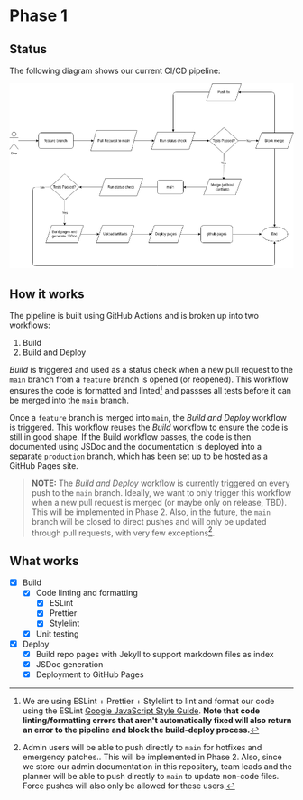 # Phase 1

## Status

The following diagram shows our current CI/CD pipeline:

![CI/CD Diagram](./phase1.drawio.png)

## How it works

The pipeline is built using GitHub Actions and is broken up into two workflows:

1. Build
2. Build and Deploy

_Build_ is triggered and used as a status check when a new pull request to the
`main` branch from a `feature` branch is opened (or reopened). This workflow
ensures the code is formatted and linted[^1] and passses all tests before it can
be merged into the `main` branch.

Once a `feature` branch is merged into `main`, the _Build and Deploy_ workflow
is triggered. This workflow reuses the _Build_ workflow to ensure the code is
still in good shape. If the Build workflow passes, the code is then documented
using JSDoc and the documentation is deployed into a separate `production`
branch, which has been set up to be hosted as a GitHub Pages site.

> **NOTE:** The _Build and Deploy_ workflow is currently triggered on every push
> to the `main` branch. Ideally, we want to only trigger this workflow when
> a new pull request is merged (or maybe only on release, TBD). This will be
> implemented in Phase 2. Also, in the future, the `main` branch will be closed
> to direct pushes and will only be updated through pull requests, with very few
> exceptions[^2].

## What works

- [x] Build
  - [x] Code linting and formatting
    - [x] ESLint
    - [x] Prettier
    - [x] Stylelint
  - [x] Unit testing
- [x] Deploy
  - [x] Build repo pages with Jekyll to support markdown files as index
  - [x] JSDoc generation
  - [x] Deployment to GitHub Pages

[^1]: We are using ESLint + Prettier + Stylelint to lint and format our code
    using the ESLint [Google JavaScript Style
    Guide](https://google.github.io/styleguide/jsguide.html). **Note that code
    linting/formatting errors that aren't automatically fixed will also return
    an error to the pipeline and block the build-deploy process.**

[^2]: Admin users will be able to push directly to `main` for hotfixes and
    emergency patches.. This will be implemented in Phase 2. Also, since we
    store our admin documentation in this repository, team leads and the planner
    will be able to push directly to `main` to update non-code files. Force
    pushes will also only be allowed for these users.
